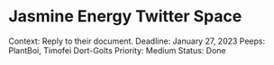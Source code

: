 # Jasmine Energy Twitter Space

Context: Reply to their document.
Deadline: January 27, 2023
Peeps: PlantBoi, Timofei Dort-Golts
Priority: Medium
Status: Done